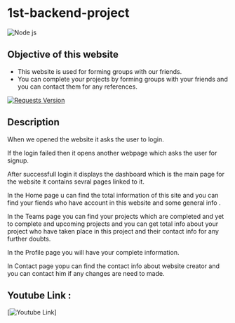 # 1st-backend-project
![Node js](https://assets.skyfilabs.com/images/blog/web-scrapping-using-node-js.webp)
## Objective of this website
 * This website is used for forming groups with our friends.
 * You can complete your projects by forming groups with your friends and you can contact them for any references.

[![Requests Version](https://images.g2crowd.com/uploads/product/image/large_detail/large_detail_f9dd821cb48125c63c64b6f5c7552372/ejs.png)](https://ejs.co/)

## Description 

When we opened the website it asks the user to login. 

If the login failed then it opens another webpage which asks the user for signup.

After successfull login it displays the dashboard which is the main page for the website it contains sevral pages linked to it.
	
In the Home page u can find the total information of this site and you can find your fiends who have account in this website and some general info .

In the Teams page you can find your projects which are completed and yet to complete and upcoming projects and you can get total info about your project who have taken place in this project and their contact info for any further doubts.

In the Profile page you will have your complete information.

In Contact page yopu can find the contact info about website creator and you can contact him if any changes are need to made.


## Youtube Link :

[![Youtube Link](https://drive.google.com/file/d/1GrgSjDsiL8QydUr-aNiZXTg2y5Y0Wl3o/view?usp=sharing)]
